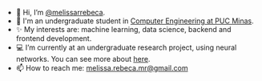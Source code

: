 - 👋 Hi, I’m [@melissarrebeca](https://www.instagram.com/melissarrebeca/).
- 📝 I'm an undergraduate student in [Computer Engineering at PUC Minas](https://www.pucminas.br/unidade/coracao-eucaristico/ensino/graduacao/Paginas/Engenharia-da-Computacao.aspx).
- ✨ My interests are: machine learning, data science, backend and frontend development.
- 💻 I’m currently at an undergraduate research project, using neural networks. You can see more about [here](https://github.com/melissarrebeca/FIP-DGA-Classification).
- 📫 How to reach me: melissa.rebeca.mr@gmail.com

<!---
melissarrebeca/melissarrebeca is a ✨ special ✨ repository because its `README.md` (this file) appears on your GitHub profile.
You can click the Preview link to take a look at your changes.
--->

